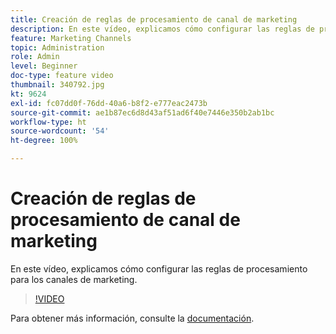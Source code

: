 ```yaml
---
title: Creación de reglas de procesamiento de canal de marketing
description: En este vídeo, explicamos cómo configurar las reglas de procesamiento para los canales de marketing.
feature: Marketing Channels
topic: Administration
role: Admin
level: Beginner
doc-type: feature video
thumbnail: 340792.jpg
kt: 9624
exl-id: fc07dd0f-76dd-40a6-b8f2-e777eac2473b
source-git-commit: ae1b87ec6d8d43af51ad6f40e7446e350b2ab1bc
workflow-type: ht
source-wordcount: '54'
ht-degree: 100%

---
```


# Creación de reglas de procesamiento de canal de marketing

En este vídeo, explicamos cómo configurar las reglas de procesamiento para los canales de marketing.

>[!VIDEO](https://video.tv.adobe.com/v/340792/?quality=12&learn=on)

Para obtener más información, consulte la [documentación](https://experienceleague.adobe.com/docs/analytics/components/marketing-channels/c-rules.html?lang=es).

